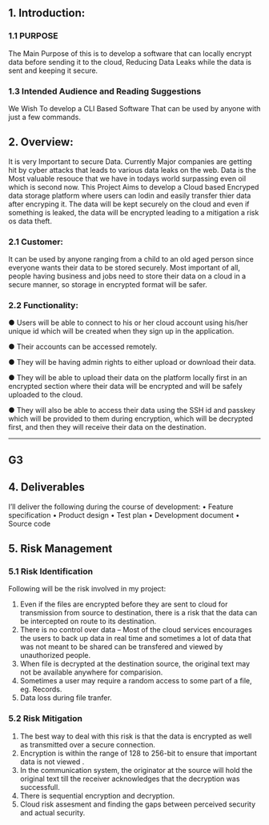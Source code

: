 ## 1. Introduction:

### 1.1 PURPOSE

The Main Purpose of this is to develop a software that can locally encrypt data before sending it to the cloud, Reducing Data Leaks while the data is sent and keeping it secure.

### 1.3 Intended Audience and Reading Suggestions

We Wish To develop a CLI Based Software That can be used by anyone with just a few commands.

## 2. Overview:

It is very Important to secure Data. Currently Major companies are getting hit by cyber attacks that leads to various data leaks on the web. Data is the Most valuable resouce that we have in todays world surpassing even oil which is second now. This Project Aims to develop a Cloud based Encryped data storage platform where users can lodin and easily transfer thier data after encryping it. The data will be kept securely on the cloud and even if something is leaked, the data will be encrypted leading to a mitigation a risk os data theft.

### 2.1 Customer:

It can be used by anyone ranging from a child to an old aged person since everyone wants their data to be stored securely. Most important of all, people having business and jobs need to store their data on a cloud in a secure manner, so storage in encrypted format will be safer.

### 2.2 Functionality:

● Users will be able to connect to his or her cloud account using his/her unique id which will be created when they sign up in the application.

● Their accounts can be accessed remotely.

● They will be having admin rights to either upload or download their data.

● They will be able to upload their data on the platform locally first in an encrypted section where their data will be encrypted and will be safely uploaded to the cloud.

● They will also be able to access their data using the SSH id and passkey which will be provided to them during encryption, which will be decrypted first, and then they will receive their data on the destination.

--------------------------------------------------------------
G3
--------------------------------------------------------------

## 4. Deliverables

I’ll deliver the following during the course of development:
    • Feature specification
    • Product design
    • Test plan
    • Development document
    • Source code

## 5. Risk Management

### 5.1 Risk Identification

Following will be the risk involved in my project:

1. Even if the files are encrypted before they are sent to cloud for transmission from source to destination, there is a risk that the data can be intercepted on route to its destination.
2. There is no control over data – Most of the cloud services encourages the users to back up data in real time and sometimes a lot of data that was not meant to be shared can be transfered and viewed by unauthorized people.
3. When file is decrypted at the destination source, the original text may not be available anywhere for comparision.
4. Sometimes a user may require a random access to some part of a file, eg. Records.
5. Data loss during file tranfer.

### 5.2 Risk Mitigation

1. The best way to deal with this risk is that the data is encrypted as well as transmitted over a secure connection.
2. Encryption is within the range of 128 to 256-bit to ensure that important data is not viewed .
3. In the communication system, the originator at the source will hold the original text till the receiver acknowledges that the decryption was successfull.
4. There is sequential encryption and decryption.
5. Cloud risk assesment and finding the gaps between perceived security and actual security.
